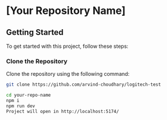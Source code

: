 # [Your Repository Name]

## Getting Started

To get started with this project, follow these steps:

### Clone the Repository

 Clone the repository using the following command:

```bash
git clone https://github.com/arvind-choudhary/logitech-test

cd your-repo-name
npm i
npm run dev
Project will open in http://localhost:5174/
